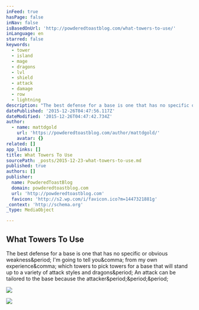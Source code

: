 ```yaml
---
inFeed: true
hasPage: false
inNav: false
isBasedOnUrl: 'http://powderedtoastblog.com/what-towers-to-use/'
inLanguage: en
starred: false
keywords:
  - tower
  - island
  - mage
  - dragons
  - lvl
  - shield
  - attack
  - damage
  - row
  - lightning
description: "The best defense for a base is one that has no specific or obvious weakness. I'm going to tell you, from my own experience, which towers to pick towers for a base that will stand up to a variety of attack styles and dragons. An attack can be tailored to the base because the attacker..."
datePublished: '2015-12-26T04:47:56.117Z'
dateModified: '2015-12-26T04:47:42.734Z'
author:
  - name: mattdgold
    url: 'https://powderedtoastblog.com/author/mattdgold/'
    avatar: {}
related: []
app_links: []
title: What Towers To Use
sourcePath: _posts/2015-12-23-what-towers-to-use.md
published: true
authors: []
publisher:
  name: PowderedToastBlog
  domain: powderedtoastblog.com
  url: 'http://powderedtoastblog.com'
  favicon: 'http://s2.wp.com/i/favicon.ico?m=1447321881g'
_context: 'http://schema.org'
_type: MediaObject

---
```

<article style=""><h1>What Towers To Use</h1><p>The best defense for a base is one that has no specific or obvious weakness&amp;period; I'm going to tell you&amp;comma; from my own experience&amp;comma; which towers to pick towers for a base that will stand up to a variety of attack styles and dragons&amp;period; An attack can be tailored to the base because the attacker&amp;period;&amp;period;&amp;period;</p><img src="https://s0.wp.com/i/blank.jpg" /></article>

![](https://the-grid-user-content.s3-us-west-2.amazonaws.com/4c49a910-3511-4082-b586-01e9d6b2582b.png)